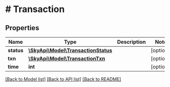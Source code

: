 # # Transaction

## Properties

Name | Type | Description | Notes
------------ | ------------- | ------------- | -------------
**status** | [**\SkyApi\Model\TransactionStatus**](TransactionStatus.md) |  | [optional] 
**txn** | [**\SkyApi\Model\TransactionTxn**](TransactionTxn.md) |  | [optional] 
**time** | **int** |  | [optional] 

[[Back to Model list]](../../README.md#documentation-for-models) [[Back to API list]](../../README.md#documentation-for-api-endpoints) [[Back to README]](../../README.md)


